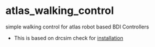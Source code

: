 # atlas_walking_control
simple walking control for atlas robot based BDI Controllers

- This is based on drcsim check for [installation](http://gazebosim.org/tutorials?tut=drcsim_install&cat=drcsim)
